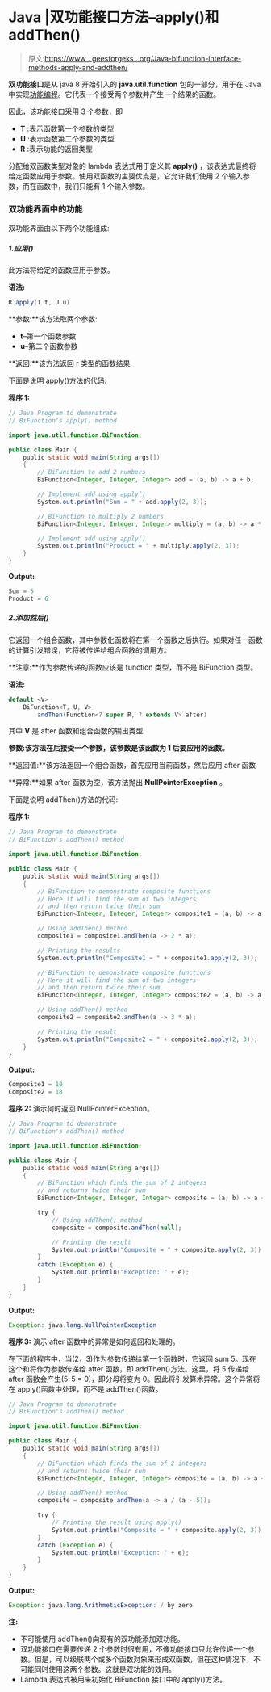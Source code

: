 # Java |双功能接口方法–apply()和 addThen()

> 原文:[https://www . geesforgeks . org/Java-bifunction-interface-methods-apply-and-addthen/](https://www.geeksforgeeks.org/java-bifunction-interface-methods-apply-and-addthen/)

**双功能接口**是从 java 8 开始引入的 **java.util.function** 包的一部分，用于在 Java 中实现[功能编程](https://www.geeksforgeeks.org/functional-programming-paradigm/)。它代表一个接受两个参数并产生一个结果的函数。

因此，该功能接口采用 3 个参数，即

*   **T** :表示函数第一个参数的类型
*   **U** :表示函数第二个参数的类型
*   **R** :表示功能的返回类型

分配给双函数类型对象的 lambda 表达式用于定义其 **apply()** ，该表达式最终将给定函数应用于参数。使用双函数的主要优点是，它允许我们使用 2 个输入参数，而在函数中，我们只能有 1 个输入参数。

### 双功能界面中的功能

双功能界面由以下两个功能组成:

##### 1.应用()

此方法将给定的函数应用于参数。

**语法:**

```java
R apply(T t, U u)
```

**参数:**该方法取两个参数:

*   **t**–第一个函数参数
*   **u**–第二个函数参数

**返回:**该方法返回 r 类型的函数结果

下面是说明 apply()方法的代码:

**程序 1:**

```java
// Java Program to demonstrate
// BiFunction's apply() method

import java.util.function.BiFunction;

public class Main {
    public static void main(String args[])
    {
        // BiFunction to add 2 numbers
        BiFunction<Integer, Integer, Integer> add = (a, b) -> a + b;

        // Implement add using apply()
        System.out.println("Sum = " + add.apply(2, 3));

        // BiFunction to multiply 2 numbers
        BiFunction<Integer, Integer, Integer> multiply = (a, b) -> a * b;

        // Implement add using apply()
        System.out.println("Product = " + multiply.apply(2, 3));
    }
}
```

**Output:**

```java
Sum = 5
Product = 6

```

##### 2.添加然后()

它返回一个组合函数，其中参数化函数将在第一个函数之后执行。如果对任一函数的计算引发错误，它将被传递给组合函数的调用方。

**注意:**作为参数传递的函数应该是 function 类型，而不是 BiFunction 类型。

**语法:**

```java
default <V> 
    BiFunction<T, U, V> 
        andThen(Function<? super R, ? extends V> after)
```

其中 **V** 是 after 函数和组合函数的输出类型

**参数:**该方法在后接受一个参数**，该参数是该函数为 1 后要应用的函数。**

**返回值:**该方法返回一个组合函数，首先应用当前函数，然后应用 after 函数

**异常:**如果 after 函数为空，该方法抛出 **NullPointerException** 。

下面是说明 addThen()方法的代码:

**程序 1:**

```java
// Java Program to demonstrate
// BiFunction's addThen() method

import java.util.function.BiFunction;

public class Main {
    public static void main(String args[])
    {
        // BiFunction to demonstrate composite functions
        // Here it will find the sum of two integers
        // and then return twice their sum
        BiFunction<Integer, Integer, Integer> composite1 = (a, b) -> a + b;

        // Using addThen() method
        composite1 = composite1.andThen(a -> 2 * a);

        // Printing the results
        System.out.println("Composite1 = " + composite1.apply(2, 3));

        // BiFunction to demonstrate composite functions
        // Here it will find the sum of two integers
        // and then return twice their sum
        BiFunction<Integer, Integer, Integer> composite2 = (a, b) -> a * b;

        // Using addThen() method
        composite2 = composite2.andThen(a -> 3 * a);

        // Printing the result
        System.out.println("Composite2 = " + composite2.apply(2, 3));
    }
}
```

**Output:**

```java
Composite1 = 10
Composite2 = 18

```

**程序 2:** 演示何时返回 NullPointerException。

```java
// Java Program to demonstrate
// BiFunction's addThen() method

import java.util.function.BiFunction;

public class Main {
    public static void main(String args[])
    {
        // BiFunction which finds the sum of 2 integers
        // and returns twice their sum
        BiFunction<Integer, Integer, Integer> composite = (a, b) -> a + b;

        try {
            // Using addThen() method
            composite = composite.andThen(null);

            // Printing the result
            System.out.println("Composite = " + composite.apply(2, 3));
        }
        catch (Exception e) {
            System.out.println("Exception: " + e);
        }
    }
}
```

**Output:**

```java
Exception: java.lang.NullPointerException

```

**程序 3:** 演示 after 函数中的异常是如何返回和处理的。

在下面的程序中，当(2，3)作为参数传递给第一个函数时，它返回 sum 5。现在这个和将作为参数传递给 after 函数，即 addThen()方法。这里，将 5 传递给 after 函数会产生(5–5 = 0)，即分母将变为 0。因此将引发算术异常。这个异常将在 apply()函数中处理，而不是 addThen()函数。

```java
// Java Program to demonstrate
// BiFunction's addThen() method

import java.util.function.BiFunction;

public class Main {
    public static void main(String args[])
    {
        // BiFunction which finds the sum of 2 integers
        // and returns twice their sum
        BiFunction<Integer, Integer, Integer> composite = (a, b) -> a + b;

        // Using addThen() method
        composite = composite.andThen(a -> a / (a - 5));

        try {
            // Printing the result using apply()
            System.out.println("Composite = " + composite.apply(2, 3));
        }
        catch (Exception e) {
            System.out.println("Exception: " + e);
        }
    }
}
```

**Output:**

```java
Exception: java.lang.ArithmeticException: / by zero

```

**注:**

*   不可能使用 addThen()向现有的双功能添加双功能。
*   双功能接口在需要传递 2 个参数时很有用，不像功能接口只允许传递一个参数。但是，可以级联两个或多个函数对象来形成双函数，但在这种情况下，不可能同时使用这两个参数。这就是双功能的效用。
*   Lambda 表达式被用来初始化 BiFunction 接口中的 apply()方法。
